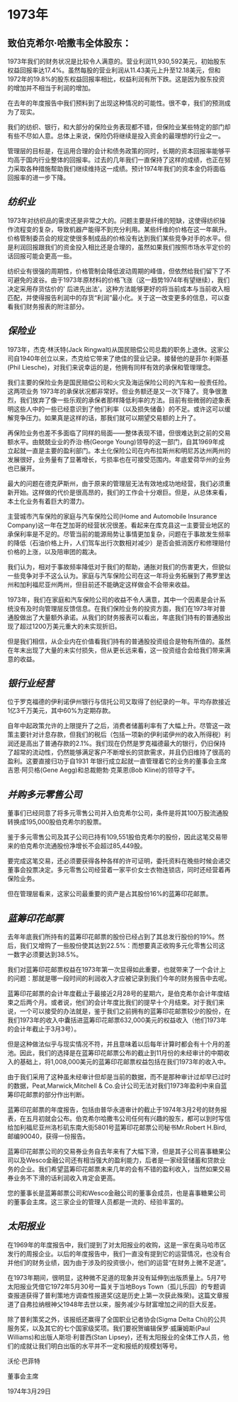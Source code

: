 # 1973年

## **致伯克希尔·哈撒韦全体股东：**

1973年我们的财务状况是比较令人满意的。营业利润11,930,592美元，初始股东权益回报率达17.4%。虽然每股的营业利润从11.43美元上升至12.18美元，但和1972年的19.8%的股东权益回报率相比，权益利润有所下跌。这是因为股东投资的增加并不相当于利润的增加。

在去年的年度报告中我们预料到了出现这种情况的可能性。很不幸，我们的预测成为了现实。

我们的纺织、银行，和大部分的保险业务表现都不错，但保险业某些特定的部门却有些不尽如人意。总体上来说，保险仍将继续是投入资金的最理想的行业之一。

管理层的目标是，在运用合理的会计和债务政策的同时，长期的资本回报率能够平均高于国内行业整体的回报率。过去的几年我们一直保持了这样的成绩，也正在努力采取各种措施帮助我们继续维持这一成绩。预计1974年我们的资本金仍将面临回报率的进一步下降。

## _**纺织业**_

1973年对纺织品的需求还是非常之大的。问题主要是纤维的短缺，这使得纺织操作流程变的复杂，导致机器产能得不到充分利用。某些纤维的价格在这一年飙升。价格管制委员会的规定使很多制成品的价格没有达到我们某些竞争对手的水平。但是利润回报跟我们的资金投入相比还是合理的，虽然如果我们按照市场水平定价的话回报可能会更高一些。

纺织业有很强的周期性，价格管制会降低波动周期的峰值，但依然给我们留下了不可避免的波谷。由于1973年原材料的价格飞涨（这一趋势1974年有望继续），我们决定采用存货估价的' 后进先出法'。这种方法能够更好的将当前成本与当前收入相匹配，并使得报告利润中的存货“利润”最小化。关于这一改变更多的信息，可以查看我们财务报表的附注部分。

## _**保险业**_

1973年，杰克·林沃特(Jack Ringwalt)从国民赔偿公司总裁的职务上退休。这家公司自1940年创立以来，杰克给它带来了绝佳的营业记录。接替他的是菲尔·利斯基(Phil Liesche)，对我们来说幸运的是，他拥有同样有效的承保和管理理念。

我们主要的保险业务是国民赔偿公司和火灾及海运保险公司的汽车和一般责任险。这两项业务 1973年的承保状况都非常好。但业务额还是又一次下降了。竞争很激烈，我们放弃了像一些乐观的承保者那样降低利率的方法。目前有些微弱的迹象表明这些人中的一些已经意识到了他们利率（以及损失储备）的不足。或许这可以缓解竞争压力。如果真是这样的话，那我们就可以期望交易额的上升了。

再保险业务也差不多面临了同样的局面——整体表现不错，但很难达到之前的交易额水平。由兢兢业业的乔治·杨(George Young)领导的这一部门，自其1969年成立起就一直是主要的盈利部门。本土化保险公司在内布拉斯州和明尼苏达州两州的发展很好，业务量有了显著增长，亏损率也在可接受范围内。年底爱荷华州的业务也已展开。

最大的问题在德克萨斯州，由于原来的管理层无法有效地成功地经营，我们必须重新开始。这样做的代价是很高昂的，我们的工作会十分艰巨。但是，从总体来看，本土化业务有着巨大的潜力。

主营城市汽车保险的家庭与汽车保险公司(Home and Automobile Insurance Company)这一年在芝加哥的经营状况很差。看起来在库克县这一主要营业地区的承保利率是不足的。尽管当前的能源局势让事情更加复杂，问题在于事故发生频率的降低（石油价格上升，人们驾车出行次数相对减少）是否会抵消医疗和修理赔付价格的上涨，以及陪审团的裁决。

我们认为，相对于事故频率降低对于我们的帮助，通胀对我们的伤害更大，但貌似一些竞争对手不这么认为。家庭与汽车保险公司在这一年将业务拓展到了弗罗里达州和加利福尼亚州两州，但目前还不能确定这样做会不会带来收益。

1973年，我们在家庭和汽车保险公司的收益不令人满意，其中一个因素是会计系统没有及时向管理层反馈信息。在我们保险业务的投资方面，我们在1973年对普通股做出了大量额外承诺。从我们的财务报表可以看出，年底我们持有的普通股出现了超过1200万美元重大的未实现折旧。

但是我们相信，从企业内在价值看我们持有的普通股投资组合是物有所值的。虽然在年末出现了大量的未实付损失，但从更长远来看，这一投资组合会给我们带来满意的收益。

## _**银行业经营**_

位于罗克福德的伊利诺伊州银行与信托公司又取得了创纪录的一年。平均存款接近1亿3千万美元，其中60%为定期存款。

自年中起政策允许的上限提升了之后，消费者储蓄利率有了大幅上升。尽管这一政策主要针对计息存款，但我们的税后（包括一项新的伊利诺伊州的收入所得税）利润还是高出了普通存款的2.1%。我们现在仍然是罗克福德最大的银行，仍旧保持了超常的流动性，仍然能够满足客户不断增长的贷款需求，并且仍旧维持了很高的盈利。这要直接归功于自1931 年银行成立起就一直管理着它的业务的董事会主席吉恩·阿贝格(Gene Aegg)和总裁鲍勃·克莱恩(Bob Kline)的领导才干。

## _**并购多元零售公司**_

董事们已经同意了将多元零售公司并入伯克希尔公司，条件是将其100万股流通股转换成195,000股伯克希尔的股票。

鉴于多元零售公司及其子公司已持有109,551股伯克希尔的股份，因此这笔交易带来的伯克希尔流通股份净增长不会超过85,449股。

要完成这笔交易，还必须要获得各种各样的许可证明，委托资料在晚些时候会递交董事会投票决定。多元零售公司经营着一家平价女士衣物连锁店，同时还经营着再保险业务。

但在管理层看来，这家公司最重要的资产是占其股份16%的蓝筹印花邮票。

## _**蓝筹印花邮票**_

去年年底我们所持有的蓝筹印花邮票的股份已经占到了其总发行股份的19%。然后，我们又增购了一些股份使其达到22.5%：而想要真正收购多元化零售公司这一数字必须要达到38.5%。

我们对蓝筹印花邮票权益在1973年第一次显得如此重要，也就带来了一个会计上的问题：那就是哪一段时间的利润收入才应被记录到我们今年的财务报告中去呢。

蓝筹印花邮票的会计年度截止于最接近2月28号的星期六，是伯克希尔会计年度结束之后两个月。或者说，他们的会计年度比我们的提早十个月结束。对于我们来说，一个可以接受的办法就是，鉴于我们之前拥有的蓝筹印花邮票较少的股份，在我们1973年的收入中囊括进蓝筹印花邮票632,000美元的权益收入（他们1973年的会计年截止于3月3号）。

但是这种做法似乎与现实情况不符，并且意味着以后每年计算时都会有十个月的差池。因此，我们的选择是在蓝筹印花邮票公布的截止到11月份的未经审计的中期收入的基础上，将1,008,000美元的蓝筹印花邮票权益包括在我们1973年的收入中。

由于我们采用了这种虽未经审计但却是当前的数据，而不是那种审计过却早已过时的数据，Peat,Marwick,Mitchell & Co.会计公司无法对我们1973年盈利中来自蓝筹印花邮票的部分作出判断。

蓝筹印花邮票的年度报告，包括由普华永道审计的截止于1974年3月2号的财务报表，在五月初就会公布。伯克希尔哈撒韦公司任何有兴趣的股东，都可以到时写信给加利福尼亚州洛杉矶东南大街5801号蓝筹印花邮票公司秘书Mr.Robert H.Bird,邮编90040，获得一份报告。

蓝筹印花邮票公司的交易券业务自去年来有了大幅下滑，但是其子公司喜事糖果公司以及Wesco金融公司还有相当强大的盈利能力，后者是一家经营储蓄和贷款业务的企业。我们希望蓝筹印花邮票未来几年的会有不错的盈利收入，当然如果交易券业务不下滑的话利润收入肯定会更高。

您的董事长是蓝筹邮票公司和Wesco金融公司的董事会成员，也是喜事糖果公司的董事会主席。这三家企业的管理人员都是一流的、经验丰富的。

## _**太阳报业**_

在1969年的年度报告中，我们提到了对太阳报业的收购，这是一家在奥马哈市区发行的周报企业。以后的年度报告中，我们一直没有提到它的运营情况，也没有合并他们的财务业绩，因为由于涉及的投资很小，他们的运营“在财务上微不足道”。

在1973年期间，很明显，这种微不足道的现象并没有延伸到出版质量上。5月7号太阳报业凭借它1972年5月30号一篇关于当地Boys Town（孤儿乐园）的专题调查报道获得了普利策地方调查性报道奖(这是历史上第一次获此殊荣)。这篇文章报道了自弗拉纳根神父1948年去世以来，服务减少与财富增加之间的巨大反差。

除了普利策奖之外，该报纸还赢得了全国职业记者协会(Sigma Delta Chi)的公共服务奖，以及其它的七个国家级奖项。我们要祝贺编辑保罗·威廉姆斯(Paul Williams)和出版人斯坦·利普西(Stan Lipsey)，还有太阳报业的全体工作人员，他们的成就让我们明白出版的水平并不一定和报纸的规模划等号。

沃伦·巴菲特

董事会主席

1974年3月29日
